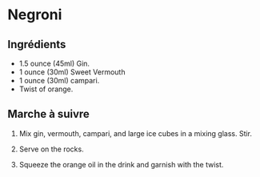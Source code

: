 # Negroni

## Ingrédients

* 1.5 ounce (45ml) Gin.
* 1 ounce (30ml) Sweet Vermouth
* 1 ounce (30ml) campari.
* Twist of orange.

## Marche à suivre

1. Mix gin, vermouth, campari, and large ice cubes in a mixing glass. Stir.

2. Serve on the rocks.

3. Squeeze the orange oil in the drink and garnish with the twist.

